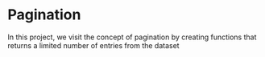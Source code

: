 # Pagination

In this project, we visit the concept of pagination by creating functions
that returns a limited number of entries from the dataset
